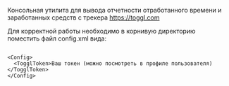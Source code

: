 Консольная утилита для вывода отчетности отработанного времени и заработанных средств с трекера https://toggl.com

Для корректной работы необходимо в корнивую директорию поместить файл config.xml вида:

<code>
&ltConfig&gt 
  &ltTogglToken&gtВаш токен (можно посмотреть в профиле пользователя)&lt/TogglToken&gt 
&lt/Config&gt
</code>
